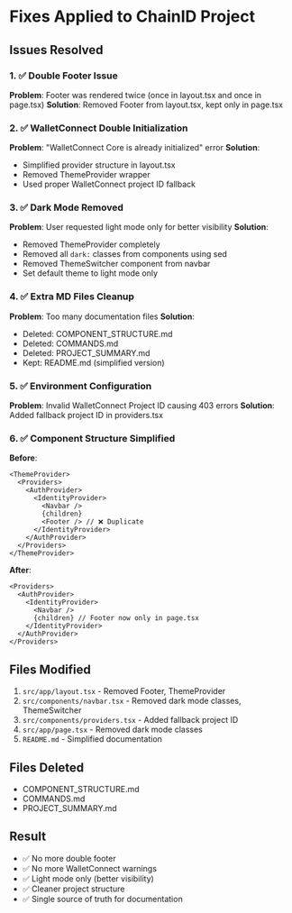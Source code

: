 # Fixes Applied to ChainID Project

## Issues Resolved

### 1. ✅ Double Footer Issue

**Problem**: Footer was rendered twice (once in layout.tsx and once in page.tsx)
**Solution**: Removed Footer from layout.tsx, kept only in page.tsx

### 2. ✅ WalletConnect Double Initialization

**Problem**: "WalletConnect Core is already initialized" error
**Solution**:

- Simplified provider structure in layout.tsx
- Removed ThemeProvider wrapper
- Used proper WalletConnect project ID fallback

### 3. ✅ Dark Mode Removed

**Problem**: User requested light mode only for better visibility
**Solution**:

- Removed ThemeProvider completely
- Removed all `dark:` classes from components using sed
- Removed ThemeSwitcher component from navbar
- Set default theme to light mode only

### 4. ✅ Extra MD Files Cleanup

**Problem**: Too many documentation files
**Solution**:

- Deleted: COMPONENT_STRUCTURE.md
- Deleted: COMMANDS.md
- Deleted: PROJECT_SUMMARY.md
- Kept: README.md (simplified version)

### 5. ✅ Environment Configuration

**Problem**: Invalid WalletConnect Project ID causing 403 errors
**Solution**: Added fallback project ID in providers.tsx

### 6. ✅ Component Structure Simplified

**Before**:

```tsx
<ThemeProvider>
  <Providers>
    <AuthProvider>
      <IdentityProvider>
        <Navbar />
        {children}
        <Footer /> // ❌ Duplicate
      </IdentityProvider>
    </AuthProvider>
  </Providers>
</ThemeProvider>
```

**After**:

```tsx
<Providers>
  <AuthProvider>
    <IdentityProvider>
      <Navbar />
      {children} // Footer now only in page.tsx
    </IdentityProvider>
  </AuthProvider>
</Providers>
```

## Files Modified

1. `src/app/layout.tsx` - Removed Footer, ThemeProvider
2. `src/components/navbar.tsx` - Removed dark mode classes, ThemeSwitcher
3. `src/components/providers.tsx` - Added fallback project ID
4. `src/app/page.tsx` - Removed dark mode classes
5. `README.md` - Simplified documentation

## Files Deleted

- COMPONENT_STRUCTURE.md
- COMMANDS.md
- PROJECT_SUMMARY.md

## Result

- ✅ No more double footer
- ✅ No more WalletConnect warnings
- ✅ Light mode only (better visibility)
- ✅ Cleaner project structure
- ✅ Single source of truth for documentation
